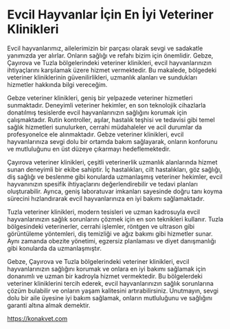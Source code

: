 # Evcil Hayvanlar İçin En İyi Veteriner Klinikleri

Evcil hayvanlarımız, ailelerimizin bir parçası olarak sevgi ve sadakatle yanımızda yer alırlar. Onların sağlığı ve refahı bizim için önemlidir. Gebze, Çayırova ve Tuzla bölgelerindeki veteriner klinikleri, evcil hayvanlarınızın ihtiyaçlarını karşılamak üzere hizmet vermektedir. Bu makalede, bölgedeki veteriner kliniklerinin güvenilirlikleri, uzmanlık alanları ve sundukları hizmetler hakkında bilgi vereceğim.

Gebze veteriner klinikleri, geniş bir yelpazede veteriner hizmetleri sunmaktadır. Deneyimli veteriner hekimler, en son teknolojik cihazlarla donatılmış tesislerde evcil hayvanlarınızın sağlığını korumak için çalışmaktadır. Rutin kontroller, aşılar, hastalık teşhisi ve tedavisi gibi temel sağlık hizmetleri sunulurken, cerrahi müdahaleler ve acil durumlar da profesyonelce ele alınmaktadır. Gebze veteriner klinikleri, evcil hayvanlarınıza sevgi dolu bir ortamda bakım sağlayarak, onların konforunu ve mutluluğunu en üst düzeye çıkarmayı hedeflemektedir.

Çayırova veteriner klinikleri, çeşitli veterinerlik uzmanlık alanlarında hizmet sunan deneyimli bir ekibe sahiptir. İç hastalıkları, cilt hastalıkları, göz sağlığı, diş sağlığı ve beslenme gibi konularda uzmanlaşmış veteriner hekimler, evcil hayvanınızın spesifik ihtiyaçlarını değerlendirebilir ve tedavi planları oluşturabilir. Ayrıca, geniş laboratuvar imkanları sayesinde doğru tanı koyma sürecini hızlandırarak evcil hayvanlarınıza en iyi bakımı sağlamaktadır.

Tuzla veteriner klinikleri, modern tesisleri ve uzman kadrosuyla evcil hayvanlarınızın sağlık sorunlarını çözmek için en son teknikleri kullanır. Tuzla bölgesindeki veterinerler, cerrahi işlemler, röntgen ve ultrason gibi görüntüleme yöntemleri, diş temizliği ve ağız bakımı gibi hizmetler sunar. Aynı zamanda obezite yönetimi, egzersiz planlaması ve diyet danışmanlığı gibi konularda da uzmanlaşmıştır.

Gebze, Çayırova ve Tuzla bölgelerindeki veteriner klinikleri, evcil hayvanlarınızın sağlığını korumak ve onlara en iyi bakımı sağlamak için donanımlı ve uzman bir kadroyla hizmet vermektedir. Bu bölgelerdeki veteriner kliniklerini tercih ederek, evcil hayvanlarınızın sağlık sorunlarına çözüm bulabilir ve onların yaşam kalitesini artırabilirsiniz. Unutmayın, sevgi dolu bir aile üyesine iyi bakım sağlamak, onların mutluluğunu ve sağlığını garanti altına almak demektir.

 
https://konakvet.com
